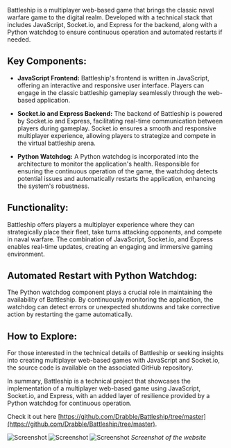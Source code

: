 Battleship is a multiplayer web-based game that brings the classic naval warfare game to the digital realm. Developed with a technical stack that includes JavaScript, Socket.io, and Express for the backend, along with a Python watchdog to ensure continuous operation and automated restarts if needed.

## Key Components:

- **JavaScript Frontend:**
  Battleship's frontend is written in JavaScript, offering an interactive and responsive user interface. Players can engage in the classic battleship gameplay seamlessly through the web-based application.

- **Socket.io and Express Backend:**
  The backend of Battleship is powered by Socket.io and Express, facilitating real-time communication between players during gameplay. Socket.io ensures a smooth and responsive multiplayer experience, allowing players to strategize and compete in the virtual battleship arena.

- **Python Watchdog:**
  A Python watchdog is incorporated into the architecture to monitor the application's health. Responsible for ensuring the continuous operation of the game, the watchdog detects potential issues and automatically restarts the application, enhancing the system's robustness.

## Functionality:

Battleship offers players a multiplayer experience where they can strategically place their fleet, take turns attacking opponents, and compete in naval warfare. The combination of JavaScript, Socket.io, and Express enables real-time updates, creating an engaging and immersive gaming environment.

## Automated Restart with Python Watchdog:

The Python watchdog component plays a crucial role in maintaining the availability of Battleship. By continuously monitoring the application, the watchdog can detect errors or unexpected shutdowns and take corrective action by restarting the game automatically.

## How to Explore:

For those interested in the technical details of Battleship or seeking insights into creating multiplayer web-based games with JavaScript and Socket.io, the source code is available on the associated GitHub repository.

In summary, Battleship is a technical project that showcases the implementation of a multiplayer web-based game using JavaScript, Socket.io, and Express, with an added layer of resilience provided by a Python watchdog for continuous operation.

Check it out here [https://github.com/Drabble/Battleship/tree/master](https://github.com/Drabble/Battleship/tree/master).

![Screenshot](assets/posts/2018-02-15-battleship/1.webp "Screenshot")
![Screenshot](assets/posts/2018-02-15-battleship/2.webp "Screenshot")
![Screenshot](assets/posts/2018-02-15-battleship/3.webp "Screenshot")
*Screenshot of the website*
